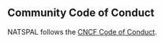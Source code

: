 ## Community Code of Conduct

NATSPAL follows the [CNCF Code of Conduct](https://github.com/cncf/foundation/blob/master/code-of-conduct.md).
